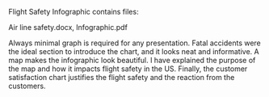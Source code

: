 Flight Safety Infographic contains files:

Air line safety.docx, Infographic.pdf

Always minimal graph is required for any presentation. Fatal accidents were the ideal section to introduce the chart, and it looks neat and informative. A map makes the infographic look beautiful. I have explained the purpose of the map and how it impacts flight safety in the US. Finally, the customer satisfaction chart justifies the flight safety and the reaction from the customers.
